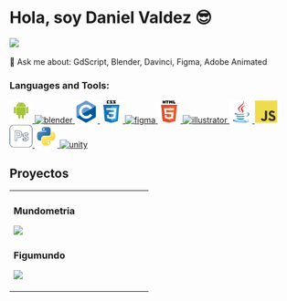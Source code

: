 <div aling="center">
<h1 aling="center">Hola, soy Daniel Valdez 😎 </h1>
</div>
<img src="https://cdn.discordapp.com/attachments/1272630507263492199/1341404883462656010/Frame_30_1.png?ex=67b5e026&is=67b48ea6&hm=707708a10d0dc76029444306201f30c957651e771fb59cfc4e3bbdeca6291702&" >




<p>
  💬 Ask me about: GdScript, Blender, Davinci, Figma, Adobe Animated 
</p>



<h3 align="left">Languages and Tools:</h3>
<p align="left"> <a href="https://developer.android.com" target="_blank" rel="noreferrer"> <img src="https://raw.githubusercontent.com/devicons/devicon/master/icons/android/android-original-wordmark.svg" alt="android" width="40" height="40"/> </a> <a href="https://www.blender.org/" target="_blank" rel="noreferrer"> <img src="https://download.blender.org/branding/community/blender_community_badge_white.svg" alt="blender" width="40" height="40"/> </a> <a href="https://www.cprogramming.com/" target="_blank" rel="noreferrer"> <img src="https://raw.githubusercontent.com/devicons/devicon/master/icons/c/c-original.svg" alt="c" width="40" height="40"/> </a> <a href="https://www.w3schools.com/css/" target="_blank" rel="noreferrer"> <img src="https://raw.githubusercontent.com/devicons/devicon/master/icons/css3/css3-original-wordmark.svg" alt="css3" width="40" height="40"/> </a> <a href="https://www.figma.com/" target="_blank" rel="noreferrer"> <img src="https://www.vectorlogo.zone/logos/figma/figma-icon.svg" alt="figma" width="40" height="40"/> </a> <a href="https://www.w3.org/html/" target="_blank" rel="noreferrer"> <img src="https://raw.githubusercontent.com/devicons/devicon/master/icons/html5/html5-original-wordmark.svg" alt="html5" width="40" height="40"/> </a> <a href="https://www.adobe.com/in/products/illustrator.html" target="_blank" rel="noreferrer"> <img src="https://www.vectorlogo.zone/logos/adobe_illustrator/adobe_illustrator-icon.svg" alt="illustrator" width="40" height="40"/> </a> <a href="https://www.java.com" target="_blank" rel="noreferrer"> <img src="https://raw.githubusercontent.com/devicons/devicon/master/icons/java/java-original.svg" alt="java" width="40" height="40"/> </a> <a href="https://developer.mozilla.org/en-US/docs/Web/JavaScript" target="_blank" rel="noreferrer"> <img src="https://raw.githubusercontent.com/devicons/devicon/master/icons/javascript/javascript-original.svg" alt="javascript" width="40" height="40"/> </a> <a href="https://www.photoshop.com/en" target="_blank" rel="noreferrer"> <img src="https://raw.githubusercontent.com/devicons/devicon/master/icons/photoshop/photoshop-line.svg" alt="photoshop" width="40" height="40"/> </a> <a href="https://www.python.org" target="_blank" rel="noreferrer"> <img src="https://raw.githubusercontent.com/devicons/devicon/master/icons/python/python-original.svg" alt="python" width="40" height="40"/> </a> <a href="https://unity.com/" target="_blank" rel="noreferrer"> <img src="https://www.vectorlogo.zone/logos/unity3d/unity3d-icon.svg" alt="unity" width="40" height="40"/> </a> </p>


## Proyectos

<table>
<tr>

<td width = "50%">

<h3 aling="center">Mundometria </h3>
<div aling="center">

<img src="https://cdn.discordapp.com/attachments/1272630507263492199/1341412381573775463/Group_739_1.png?ex=67b5e722&is=67b495a2&hm=90539bb40eed5a936e9352be67c852fbf563051c4684d80a0f18cf4874c7d96b&" width="400">

<br>
<p>

<h3 aling="center">Figumundo </h3>
<div aling= "center">
<img src="https://cdn.discordapp.com/attachments/1272630507263492199/1341414732191498372/intro_1.png?ex=67b5e952&is=67b497d2&hm=543aac65fcc2c17ce6fe74a991fb54912383c36cfdcfbe49d8c6c85ec4e44c28&" width="400">

  
</p>



  
</tr>



  
</table>
